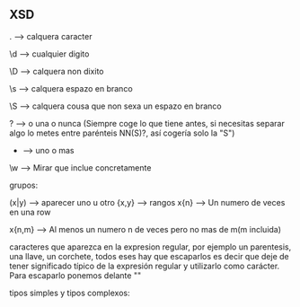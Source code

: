 ## XSD

. --> calquera caracter

\d --> cualquier digito

\D --> calquera non dixito

\s --> calquera espazo en branco

\S --> calquera cousa que non sexa un espazo en branco

? --> o una o nunca (Siempre coge lo que tiene antes, si necesitas separar algo lo metes entre parénteis NN(S)?, así cogería solo la "S")

+ --> uno o mas 

\w --> Mirar que inclue concretamente

grupos:

(x|y) --> aparecer uno u otro
{x,y} --> rangos 
x{n} --> Un numero de veces en una row

x{n,m} --> Al menos un numero n de veces pero no mas de m(m incluida) 
 
 
caracteres que aparezca en la expresion regular, por ejemplo un parentesis, una llave, un corchete, todos eses hay que escaparlos es decir que deje de tener significado típico de la expresión regular y utilizarlo como carácter.  Para escaparlo ponemos delante "\"

tipos simples y tipos complexos:

